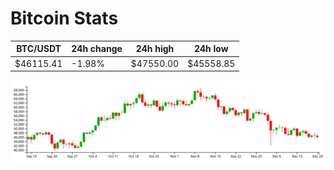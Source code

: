 # Bitcoin Stats

BTC/USDT|24h change|24h high|24h low|
|---|---|---|---|
|$46115.41|-1.98%|$47550.00|$45558.85|

<img src="./chart.svg">
